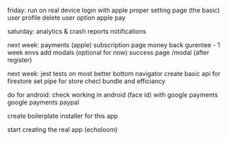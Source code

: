 friday:
run on real device
login with apple
proper setting page (the basic)
user profile
delete user option
apple pay

saturday:
analytics & crash reports
notifications

next week:
payments (apple)
subscription page
money back gurentee - 1 week
envs
add modals (optional for now)
success page /modal (after register)

next week:
jest tests on most
better bottom navigator
create basic api for firestore
set pipe for store
checl bundle and efficiancy

do for android:
check working in android
(face id) with google
payments google
payments paypal

create boilerplate installer for this app

start creating the real app (echoloom)
